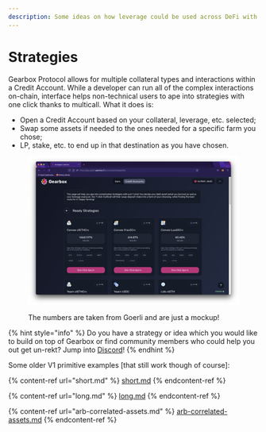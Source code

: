 ```yaml
---
description: Some ideas on how leverage could be used across DeFi with the help of Gearbox.
---
```


# Strategies

Gearbox Protocol allows for multiple collateral types and interactions within a Credit Account. While a developer can run all of the complex interactions on-chain, interface helps non-technical users to ape into strategies with one click thanks to multicall. What it does is:

* Open a Credit Account based on your collateral, leverage, etc. selected;
* Swap some assets if needed to the ones needed for a specific farm you chose;
* LP, stake, etc. to end up in that destination as you have chosen.

<figure><img src="../../.gitbook/assets/Screenshot 2022-10-19 at 13.51.05.png" alt=""><figcaption><p>The numbers are taken from Goerli and are just a mockup!</p></figcaption></figure>

{% hint style="info" %}
Do you have a strategy or idea which you would like to build on top of Gearbox or find community members who could help you out get un-rekt? Jump into [Discord](https://discord.gg/dtqqwDuawE)!
{% endhint %}

Some older V1 primitive examples \[that still work though of course]:

{% content-ref url="short.md" %}
[short.md](short.md)
{% endcontent-ref %}

{% content-ref url="long.md" %}
[long.md](long.md)
{% endcontent-ref %}

{% content-ref url="arb-correlated-assets.md" %}
[arb-correlated-assets.md](arb-correlated-assets.md)
{% endcontent-ref %}

